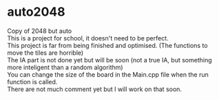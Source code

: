 # auto2048
Copy of 2048 but auto<br/>
This is a project for school, it doesn't need to be perfect.<br/>
This project is far from being finished and optimised. (The functions to move the tiles are horrible)<br/>
The IA part is not done yet but will be soon (not a true IA, but something more inteligent than a random algorithm)<br/>
You can change the size of the board in the Main.cpp file when the run function is called.<br/>
There are not much comment yet but I will work on that soon.<br/>
